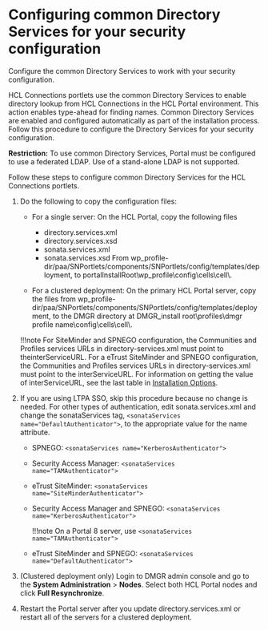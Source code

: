 # Configuring common Directory Services for your security configuration

Configure the common Directory Services to work with your security configuration.

HCL Connections portlets use the common Directory Services to enable directory lookup from HCL Connections in the HCL Portal environment. This action enables type-ahead for finding names. Common Directory Services are enabled and configured automatically as part of the installation process. Follow this procedure to configure the Directory Services for your security configuration.

**Restriction:** To use common Directory Services, Portal must be configured to use a federated LDAP. Use of a stand-alone LDAP is not supported.

Follow these steps to configure common Directory Services for the HCL Connections portlets.

1.  Do the following to copy the configuration files:

    -   For a single server: On the HCL Portal, copy the following files

        -   directory.services.xml
        -   directory.services.xsd
        -   sonata.services.xml
        -   sonata.services.xsd
        From wp\_profile-dir/paa/SNPortlets/components/SNPortlets/config/templates/deployment, to portalInstallRoot\\wp\_profile\\config\\cells\\cell\\.

    -   For a clustered deployment: On the primary HCL Portal server, copy the files from wp\_profile-dir/paa/SNPortlets/components/SNPortlets/config/templates/deployment, to the DMGR directory at DMGR\_install root\\profiles\\dmgr profile name\\config\\cells\\cell\\.
    
    !!!note
        For SiteMinder and SPNEGO configuration, the Communities and Profiles services URLs in directory-services.xml must point to theinterServiceURL. For a eTrust SiteMinder and SPNEGO configuration, the Communities and Profiles services URLs in directory-services.xml must point to the interServiceURL. For information on getting the value of interServiceURL, see the last table in [Installation Options](../../../installation/r_connections_portlets_install_options.md).

2.  If you are using LTPA SSO, skip this procedure because no change is needed. For other types of authentication, edit sonata.services.xml and change the sonataServices tag, `<sonataServices name="DefaultAuthenticator">`, to the appropriate value for the name attribute.

    -   SPNEGO: `<sonataServices name="KerberosAuthenticator">`
    -   Security Access Manager: `<sonataServices name="TAMAuthenticator">`
    -   eTrust SiteMinder: `<sonataServices name="SiteMinderAuthenticator">`
    -   Security Access Manager and SPNEGO: `<sonataServices name="KerberosAuthenticator">`

        !!!note
            On a Portal 8 server, use `<sonataServices name="TAMAuthenticator">`

    -   eTrust SiteMinder and SPNEGO: `<sonataServices name="DefaultAuthenticator">`
    
3.  \(Clustered deployment only\) Login to DMGR admin console and go to the **System Administration** \> **Nodes**. Select both HCL Portal nodes and click **Full Resynchronize**.

4.  Restart the Portal server after you update directory.services.xml or restart all of the servers for a clustered deployment.



